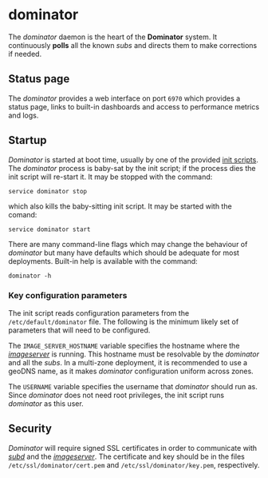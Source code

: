 # dominator
The *dominator* daemon is the heart of the **Dominator** system. It continuously
**polls** all the known *subs* and directs them to make corrections if needed.

## Status page
The *dominator* provides a web interface on port `6970` which provides a status
page, links to built-in dashboards and access to performance metrics and logs.

## Startup
*Dominator* is started at boot time, usually by one of the provided
[init scripts](../../init.d/). The *dominator* process is baby-sat by the init
script; if the process dies the init script will re-start it. It may be stopped
with the command:

```
service dominator stop
```

which also kills the baby-sitting init script. It may be started with the
comand:

```
service dominator start
```

There are many command-line flags which may change the behaviour of *dominator*
but many have defaults which should be adequate for most deployments. Built-in
help is available with the command:

```
dominator -h
```

### Key configuration parameters
The init script reads configuration parameters from the `/etc/default/dominator`
file. The following is the minimum likely set of parameters that will need to be
configured.

The `IMAGE_SERVER_HOSTNAME` variable specifies the hostname where the
*[imageserver](../imageserver/README.md)* is running. This hostname must be
resolvable by the *dominator* and all the *subs*. In a multi-zone deployment,
it is recommended to use a geoDNS name, as it makes *dominator* configuration
uniform across zones.

The `USERNAME` variable specifies the username that *dominator* should run as.
Since *dominator* does not need root privileges, the init script runs
*dominator* as this user.

## Security
*Dominator* will require signed SSL certificates in order to communicate with
*[subd](../subd/README.md)* and the *[imageserver](../imageserver/README.md)*.
The certificate and key should be in the files
`/etc/ssl/dominator/cert.pem` and `/etc/ssl/dominator/key.pem`, respectively.
